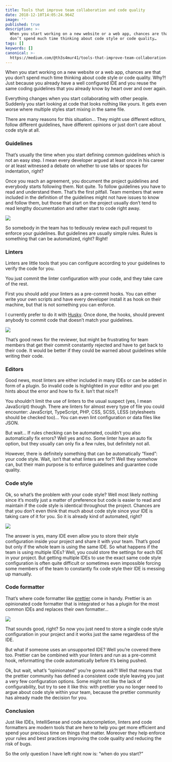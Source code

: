 ```yaml
---
title: Tools that improve team collaboration and code quality
date: 2018-12-10T14:05:24.964Z
image: ''
published: true
description: >-
  When you start working on a new website or a web app, chances are that you
  don’t spend much time thinking about code style or code quality…
tags: []
keywords: []
canonical: >-
  https://medium.com/@th3s4mur41/tools-that-improve-team-collaboration-and-code-quality-fad9394c9ec6
---
```


When you start working on a new website or a web app, chances are that you don’t spend much time thinking about code style or code quality. Why?! Just because you already have a well configured IDE and you reuse the same coding guidelines that you already know by heart over and over again.

Everything changes when you start collaborating with other people. Suddenly you start looking at code that looks nothing like yours. It gets even worse where multiple styles start mixing in the same file.

There are many reasons for this situation… They might use different editors, follow different guidelines, have different opinions or just don’t care about code style at all.

### Guidelines

That’s usually the time when you start defining common guidelines which is not an easy step. I mean every developer argued at least once in his career or at least witnessed a debate on whether to use tabs or spaces for indentation, right?

Once you reach an agreement, you document the project guidelines and everybody starts following them. Not quite. To follow guidelines you have to read and understand them. That’s the first pitfall. Team members that were included in the definition of the guidelines might not have issues to know and follow them, but those that start on the project usually don’t tend to read lengthy documentation and rather start to code right away.

![](C:\src\test\medium-export\posts\md_1712848580652\img\1__mYpT__zEU1zF8WDvB__OlHuw.jpeg)

So somebody in the team has to tediously review each pull request to enforce your guidelines. But guidelines are usually simple rules. Rules is something that can be automatized, right? Right!

### Linters

Linters are little tools that you can configure according to your guidelines to verify the code for you.

You just commit the linter configuration with your code, and they take care of the rest.

First you should add your linters as a pre-commit hooks. You can either write your own scripts and have every developer install it as hook on their machine, but that is not something you can enforce.

I currently prefer to do it with [Husky](https://www.npmjs.com/package/husky). Once done, the hooks, should prevent anybody to commit code that doesn’t match your guidelines.

![](C:\src\test\medium-export\posts\md_1712848580652\img\1__itzWrI7N3JyKl2bHemxGqg.png)

That’s good news for the reviewer, but might be frustrating for team members that get their commit constantly rejected and have to get back to their code. It would be better if they could be warned about guidelines while writing their code.

### Editors

Good news, most linters are either included in many IDEs or can be added in form of a plugin. So invalid code is highlighted in your editor and you get hints about the error and how to fix it. Isn’t that nice?!

You shouldn’t limit the use of linters to the usual suspect (yes, I mean JavaScript) though. There are linters for almost every type of file you could encounter: JavaScript, TypeScript, PHP, CSS, SCSS, LESS (stylesheets should be checked too)… You can even lint configuration or data files like JSON.

But wait… If rules checking can be automated, couldn’t you also automatically fix errors? Well yes and no. Some linter have an auto fix option, but they usually can only fix a few rules, but definitely not all.

However, there is definitely something that can be automatically “fixed”: your code style. Wait, isn’t that what linters are for?! Well they somehow can, but their main purpose is to enforce guidelines and guarantee code quality.

### Code style

Ok, so what’s the problem with your code style? Well most likely nothing since it’s mostly just a matter of preference but code is easier to read and maintain if the code style is identical throughout the project. Chances are that you don’t even think that much about code style since your IDE is taking care of it for you. So it is already kind of automated, right?

![](C:\src\test\medium-export\posts\md_1712848580652\img\1__vxyWmPd8tZhmuGhnZP0__zg.jpeg)

The answer is yes, many IDE even allow you to store their style configuration inside your project and share it with your team. That’s good but only if the whole team is using the same IDE. So what happens if the team is using multiple IDEs? Well, you could store the settings for each IDE in your project. But getting multiple IDEs to use the exact same code style configuration is often quite difficult or sometimes even impossible forcing some members of the team to constantly fix code style their IDE is messing up manually.

### Code formatter

That’s where code formatter like [prettier](https://prettier.io/) come in handy. Prettier is an opinionated code formatter that is integrated or has a plugin for the most common IDEs and replaces their own formatter…

![](C:\src\test\medium-export\posts\md_1712848580652\img\1__XajY__8awwlbpDmg9LnBH7A.jpeg)

That sounds good, right? So now you just need to store a single code style configuration in your project and it works just the same regardless of the IDE.

But what if someone uses an unsupported IDE? Well you’re covered there too. Prettier can be combined with your linters and run as a pre-commit hook, reformatting the code automatically before it’s being pushed.

Ok, but wait, what’s “opinionated” you’re gonna ask?! Well that means that the prettier community has defined a consistent code style leaving you just a very few configuration options. Some might not like the lack of configurability, but try to see it like this: with prettier you no longer need to argue about code style within your team, because the prettier community has already made the decision for you.

### Conclusion

Just like IDEs, IntelliSense and code autocompletion, linters and code formatters are modern tools that are here to help you get more efficient and spend your precious time on things that matter. Moreover they help enforce your rules and best practices improving the code quality and reducing the risk of bugs.

So the only question I have left right now is: “when do you start?”
